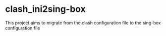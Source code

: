 # clash_ini2sing-box
This project aims to migrate from the clash configuration file to the sing-box configuration file
